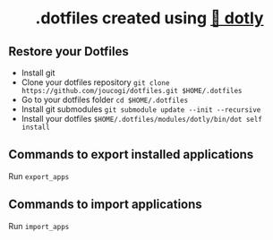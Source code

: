<h1 align="center">
  .dotfiles created using <a href="https://github.com/CodelyTV/dotly">🌚 dotly</a>
</h1>

## Restore your Dotfiles

* Install git
* Clone your dotfiles repository `git clone https://github.com/joucogi/dotfiles.git $HOME/.dotfiles`
* Go to your dotfiles folder `cd $HOME/.dotfiles`
* Install git submodules `git submodule update --init --recursive`
* Install your dotfiles `$HOME/.dotfiles/modules/dotly/bin/dot self install`

## Commands to export installed applications

Run `export_apps`

## Commands to import applications

Run `import_apps`